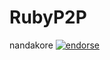 RubyP2P
====

nandakore
[![endorse](http://api.coderwall.com/slightair/endorsecount.png)](http://coderwall.com/slightair)
